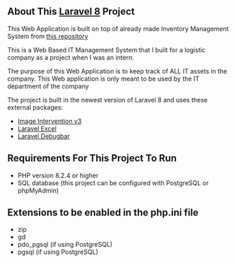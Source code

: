## About This [Laravel 8](https://laravel.com/docs/8.x/releases) Project

This Web Application is built on top of already made Inventory Management System from [this repository](https://github.com/FrL1902/Inventory-Management-System)

This is a Web Based IT Management System that I built for a logistic company as a project when I was an intern. 

The purpose of this Web Application is to keep track of ALL IT assets in the company. This Web application is only meant to be used by the IT department of the company

The project is built in the newest version of Laravel 8 and uses these external packages:
- [Image Intervention v3](https://image.intervention.io/v3)
- [Laravel Excel](https://docs.laravel-excel.com/3.1/getting-started/installation.html)
- [Laravel Debugbar](https://github.com/barryvdh/laravel-debugbar)

## Requirements For This Project To Run

- PHP version 8.2.4 or higher
- SQL database (this project can be configured with PostgreSQL or phpMyAdmin)

## Extensions to be enabled in the php.ini file
- zip
- gd
- pdo_pgsql (if using PostgreSQL)
- pgsql (if using PostgreSQL)
